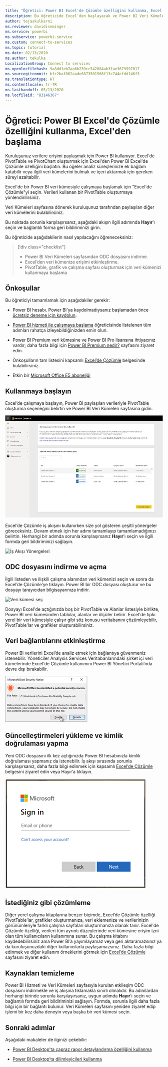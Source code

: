 ```yaml
---
title: "Öğretici: Power BI Excel'de Çözümle özelliğini kullanma, Excel'den başlama"
description: Bu öğreticide Excel'den başlayacak ve Power BI Veri Kümeleri sayfasına bağlanarak veri kümelerini Excel’e aktaracaksınız.
author: tejaskulkarni
ms.reviewer: davidiseminger
ms.service: powerbi
ms.subservice: powerbi-service
ms.custom: connect-to-services
ms.topic: tutorial
ms.date: 02/13/2020
ms.author: tekulka
LocalizationGroup: Connect to services
ms.openlocfilehash: 9a8dd1eb7aa6b239cc542884ab3fae3679997017
ms.sourcegitcommit: bfc2baf862aade6873501566f13c744efdd146f3
ms.translationtype: HT
ms.contentlocale: tr-TR
ms.lasthandoff: 05/13/2020
ms.locfileid: "83146367"
---
```

# <a name="tutorial-use-power-bi-analyze-in-excel-starting-in-excel"></a>Öğretici: Power BI Excel'de Çözümle özelliğini kullanma, Excel'den başlama

Kuruluşunuz verilere erişimi paylaşmak için Power BI kullanıyor. Excel'de PivotTable ve PivotChart oluşturmak için Excel'den Power BI Excel'de Çözümle özelliğini başlatın. Bu öğeler analiz süreçlerinize ek bağlam katabilir veya ilgili veri kümelerini bulmak ve içeri aktarmak için gereken süreyi azaltabilir.

Excel'de bir Power BI veri kümesiyle çalışmaya başlamak için "Excel'de Çözümle"yi seçin. Verileri kullanan bir PivotTable oluşturmaya yönlendirilirsiniz.  

Veri Kümeleri sayfasına dönerek kuruluşunuz tarafından paylaşılan diğer veri kümelerini bulabilirsiniz.

Bu noktada sorunla karşılaşırsanız, aşağıdaki akışın ilgili adımında **Hayır**’ı seçin ve bağlantılı forma geri bildiriminizi girin.  

Bu öğreticide aşağıdakilerin nasıl yapılacağını öğreneceksiniz:

> [!div class="checklist"]
> * Power BI Veri Kümeleri sayfasından ODC dosyasını indirme.
> * Excel’den veri kümenize erişimi etkinleştirme.
> * PivotTable, grafik ve çalışma sayfası oluşturmak için veri kümenizi kullanmaya başlama

## <a name="prerequisites"></a>Önkoşullar

Bu öğreticiyi tamamlamak için aşağıdakiler gerekir:

* Power BI hesabı. Power BI’ya kaydolmadıysanız başlamadan önce [ücretsiz deneme için kaydolun](https://app.powerbi.com/signupredirect?pbi_source=web).

* [Power BI hizmeti ile çalışmaya başlama](https://docs.microsoft.com/power-bi/service-get-started) öğreticisinde listelenen tüm adımları rahatça izleyebildiğinizden emin olun.

* Power BI Premium veri kümesine ve Power BI Pro lisansına ihtiyacınız vardır; daha fazla bilgi için [Power BI Premium nedir?](https://docs.microsoft.com/power-bi/service-premium-what-is) sayfasını ziyaret edin.

* Önkoşulların tam listesini kapsamlı [Excel’de Çözümle](https://docs.microsoft.com/power-bi/service-analyze-in-excel#requirements) belgesinde bulabilirsiniz.

* Etkin bir [Microsoft Office E5 aboneliği](https://www.microsoft.com/microsoft-365/business/office-365-enterprise-e5-business-software?activetab=pivot%3aoverviewtab)

## <a name="get-started"></a>Kullanmaya başlayın

Excel’de çalışmaya başlayın, Power BI paylaşılan verileriyle PivotTable oluşturma seçeneğini belirtin ve Power BI Veri Kümeleri sayfasına gidin.

![Veri Kümeleri Sayfası](media/service-tutorial-analyze-in-excel/tutorial-analyze-in-excel-01.png)

Excel’de Çözümle iş akışını kullanırken size yol gösteren çeşitli yönergeler göreceksiniz. Devam etmek için her adımı tamamlayıp tamamlamadığınızı belirtin. Herhangi bir adımda sorunla karşılaşırsanız **Hayır**’ı seçin ve ilgili formda geri bildiriminizi sağlayın.

![İş Akışı Yönergeleri](media/service-tutorial-analyze-in-excel/tutorial-analyze-in-excel-02.png)

## <a name="download-and-open-the-odc-file"></a>ODC dosyasını indirme ve açma

İlgili listeden ve ilişkili çalışma alanından veri kümenizi seçin ve sonra da Excel’de Çözümle’ye tıklayın. Power BI bir ODC dosyası oluşturur ve bu dosyayı tarayıcıdan bilgisayarınıza indirir.

![Veri kümesi seç](media/service-tutorial-analyze-in-excel/tutorial-analyze-in-excel-03.png)

Dosyayı Excel'de açtığınızda boş bir PivotTable ve Alanlar listesiyle birlikte, Power BI veri kümesinden tablolar, alanlar ve ölçüler belirir. Excel'de tıpkı yerel bir veri kümesiyle çalışır gibi söz konusu veritabanını çözümleyebilir, PivotTable'lar ve grafikler oluşturabilirsiniz.

## <a name="enable-data-connections"></a>Veri bağlantılarını etkinleştirme

Power BI verilerini Excel’de analiz etmek için bağlantıya güvenmeniz istenebilir. Yöneticiler Analysis Services Veritabanlarındaki şirket içi veri kümelerinde Excel'de Çözümle kullanımını Power BI Yönetici Portalı’nda devre dışı bırakabilir.

![Bağlantıyı Etkinleştirme](media/service-tutorial-analyze-in-excel/tutorial-analyze-in-excel-04.png)

## <a name="install-updates-and-authenticate"></a>Güncelleştirmeleri yükleme ve kimlik doğrulaması yapma

Yeni ODC dosyasını ilk kez açtığınızda Power BI hesabınızla kimlik doğrulaması yapmanız da istenebilir.  İş akışı sırasında sorunla karşılaşırsanız, daha fazla bilgi edinmek için kapsamlı [Excel’de Çözümle](https://docs.microsoft.com/power-bi/service-analyze-in-excel#sign-in-to-power-bi ) belgesini ziyaret edin veya Hayır’a tıklayın.

![Bağlantıyı Etkinleştirme](media/service-tutorial-analyze-in-excel/tutorial-analyze-in-excel-05.png)

## <a name="analyze-away"></a>İstediğiniz gibi çözümleme

Diğer yerel çalışma kitaplarına benzer biçimde, Excel’de Çözümle özelliği PivotTable’lar, grafikler oluşturmanıza, veri eklemenize ve verilerinizin görünümleriyle farklı çalışma sayfaları oluşturmanıza olanak tanır. Excel'de Çözümle özelliği, verileri tüm ayrıntı düzeylerinde veri kümesine erişim izni olan tüm kullanıcıların kullanımına sunar. Bu çalışma kitabını kaydedebilirsiniz ama Power BI’a yayımlayamaz veya geri aktaramazsınız ya da kuruluşunuzdaki diğer kullanıcılarla paylaşamazsınız. Daha fazla bilgi edinmek ve diğer kullanım örneklerini görmek için [Excel’de Çözümle](https://docs.microsoft.com/power-bi/service-analyze-in-excel#analyze-away) sayfasını ziyaret edin.

## <a name="clean-up-resources"></a>Kaynakları temizleme

Power BI Hizmeti ve Veri Kümeleri sayfasıyla kurulan etkileşim ODC dosyasını indirmekle ve iş akışına tıklamakla sınırlı olmalıdır. Bu adımlardan herhangi birinde sorunla karşılaşırsanız, uygun adımda **Hayır**’ı seçin ve bağlantılı formda geri bildiriminizi sağlayın. Formda, sorunla ilgili daha fazla bilgi için bir bağlantı bulunur. Veri Kümeleri sayfasını yeniden ziyaret edip işlemi bir kez daha deneyin veya başka bir veri kümesi seçin.

## <a name="next-steps"></a>Sonraki adımlar

Aşağıdaki makaleler de ilginizi çekebilir:

* [Power BI Desktop'ta çapraz rapor detaylandırma özelliğini kullanma](https://docs.microsoft.com/power-bi/desktop-cross-report-drill-through)

* [Power BI Desktop’ta dilimleyicileri kullanma](https://docs.microsoft.com/power-bi/visuals/power-bi-visualization-slicers)
